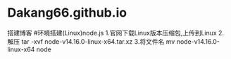 # Dakang66.github.io
搭建博客
#环境搭建(Linux)node.js
  1.官网下载Linux版本压缩包,上传到Linux
  2.解压
    tar -xvf node-v14.16.0-linux-x64.tar.xz
  3.将文件名
    mv node-v14.16.0-linux-x64  node
    

